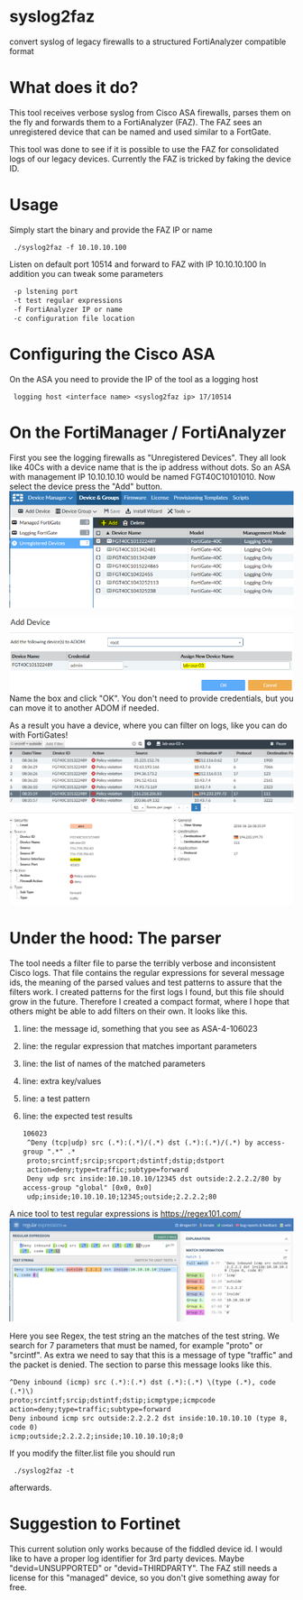 # syslog2faz
convert syslog of legacy firewalls to a structured FortiAnalyzer compatible format

# What does it do?
This tool receives verbose syslog from Cisco ASA firewalls, parses them on the fly and forwards them to a FortiAnalyzer (FAZ).
The FAZ sees an unregistered device that can be named and used similar to a FortGate.  

This tool was done to see if it is possible to use the FAZ for consolidated logs of our legacy devices. Currently the FAZ is tricked by faking the device ID. 

# Usage
Simply start the binary and provide the FAZ IP or name

     ./syslog2faz -f 10.10.10.100
Listen on default port 10514 and forward to FAZ with IP 10.10.10.100
In addition you can tweak some parameters

     -p lstening port
     -t test regular expressions
     -f FortiAnalyzer IP or name
     -c configuration file location

# Configuring the Cisco ASA
On the ASA you need to provide the IP of the tool as a logging host

     logging host <interface name> <syslog2faz ip> 17/10514

# On the FortiManager / FortiAnalyzer
First you see the logging firewalls as "Unregistered Devices". They all look like 40Cs with a device name that is the ip address without dots. So an ASA with management IP 10.10.10.10 would be named FGT40C10101010. Now select the device press the "Add" button.
<img src="doc/unregistered.PNG">

<img src="doc/add.PNG">
Name the box and click "OK".
You don't need to provide credentials, but you can move it to another ADOM if needed.

As a result you have a device, where you can filter on logs, like you can do with FortiGates!
<img src="doc/log.PNG">


# Under the hood: The parser
The tool needs a filter file to parse the terribly verbose and inconsistent Cisco logs. That file contains the regular expressions for several message ids, the meaning of the parsed values and test patterns to assure that the filters work. I created patterns for the first logs I found, but this file should grow in the future. Therefore I created a compact format, where I hope that others might be able to add filters on their own.
It looks like this.
1. line: the message id, something that you see as ASA-4-106023
2. line: the regular expression that matches important parameters
3. line: the list of names of the matched parameters
4. line: extra key/values
5. line: a test pattern
6. line: the expected test results

       106023
       	^Deny (tcp|udp) src (.*):(.*)/(.*) dst (.*):(.*)/(.*) by access-group ".*" .*
       	proto;srcintf;srcip;srcport;dstintf;dstip;dstport
       	action=deny;type=traffic;subtype=forward
       	Deny udp src inside:10.10.10.10/12345 dst outside:2.2.2.2/80 by access-group "global" [0x0, 0x0]
       	udp;inside;10.10.10.10;12345;outside;2.2.2.2;80

A nice tool to test regular expressions is https://regex101.com/ 
<img src="doc/regex101.PNG">

Here you see Regex, the test string an the matches of the test string. We search for 7 parameters that must be named, for example "proto" or "srcintf". As extra we need to say that this is a message of type "traffic" and the packet is denied. The section to parse this message looks like this.

    ^Deny inbound (icmp) src (.*):(.*) dst (.*):(.*) \(type (.*), code (.*)\)
    proto;srcintf;srcip;dstintf;dstip;icmptype;icmpcode
    action=deny;type=traffic;subtype=forward
    Deny inbound icmp src outside:2.2.2.2 dst inside:10.10.10.10 (type 8, code 0)
    icmp;outside;2.2.2.2;inside;10.10.10.10;8;0

If you modify the filter.list file you should run

     ./syslog2faz -t
afterwards.

# Suggestion to Fortinet
This current solution only works because of the fiddled device id. I would like to have a proper log identifier for 3rd party devices. Maybe "devid=UNSUPPORTED" or "devid=THIRDPARTY".
The FAZ still needs a license for this "managed" device, so you don't give something away for free.
